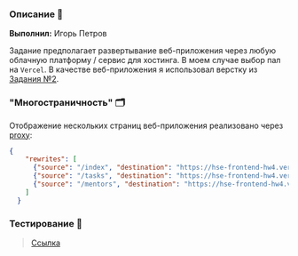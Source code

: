 ### Описание 📝

**Выполнил:** Игорь Петров

Задание предполагает развертывание веб-приложения через любую облачную платформу / сервис для хостинга. В моем случае выбор пал на `Vercel`. В качестве веб-приложения я использовал верстку из [Задания №2](https://github.com/simplyigor/hse-frontend-hw1).

### "Многостраничность" 🗂️

Отображение нескольких страниц веб-приложения реализовано через [proxy](https://vercel.com/guides/how-can-i-serve-multiple-projects-under-a-single-domain):

```json
{
    "rewrites": [
      {"source": "/index", "destination": "https://hse-frontend-hw4.vercel.app"},
      {"source": "/tasks", "destination": "https://hse-frontend-hw4.vercel.app/tasks.html"},
      {"source": "/mentors", "destination": "https://hse-frontend-hw4.vercel.app/mentors.html"}
    ]
  }
```

### Тестирование 🤖

> [Cсылка](https://hse-frontend-hw4.vercel.app)
